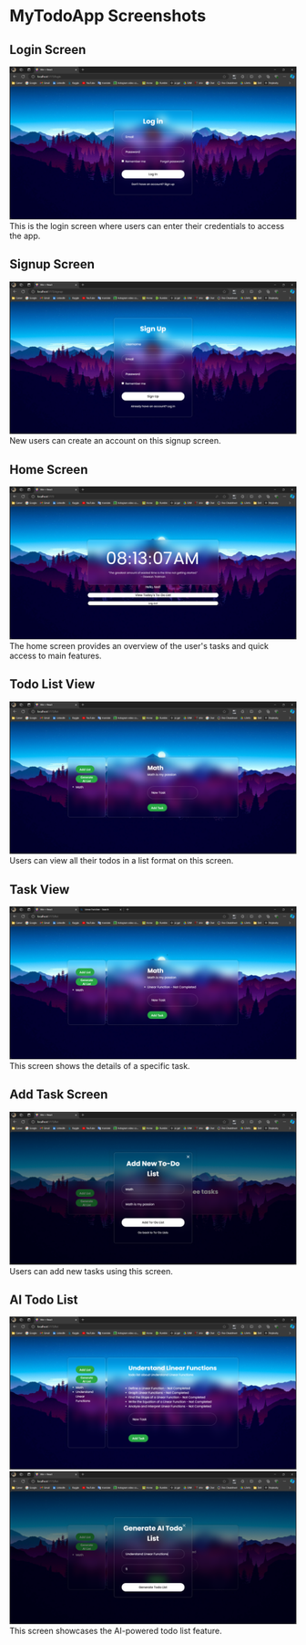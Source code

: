 # MyTodoApp Screenshots

## Login Screen
![Login Screen](GIThub\login.png)
This is the login screen where users can enter their credentials to access the app.

## Signup Screen
![Signup Screen](GIThub\signup.png)
New users can create an account on this signup screen.

## Home Screen
![Home Screen](GIThub\homepage.png)
The home screen provides an overview of the user's tasks and quick access to main features.

## Todo List View
![Todo List View](GIThub\todolistview.png)
Users can view all their todos in a list format on this screen.

## Task View
![Task View](GIThub\task.png)
This screen shows the details of a specific task.

## Add Task Screen
![Add Task Screen](GIThub\addtodolist.png)
Users can add new tasks using this screen.

## AI Todo List
![AI Todo List](GIThub\AITASKS.png)
![AI Todo List](GIThub\AITOdOLIST.png)
This screen showcases the AI-powered todo list feature.
